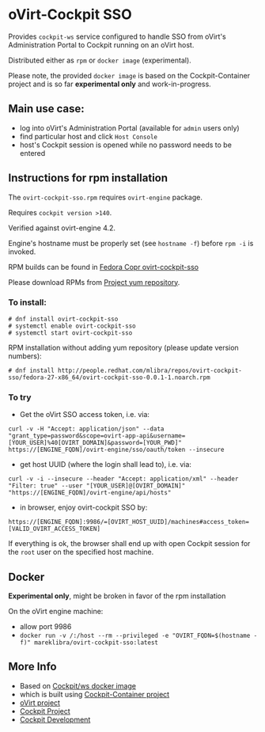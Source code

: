 
# oVirt-Cockpit SSO

Provides `cockpit-ws` service configured to handle SSO from oVirt's Administration Portal to Cockpit running on an oVirt host.

Distributed either as ``rpm`` or ``docker image`` (experimental).

Please note, the provided ``docker image`` is based on the Cockpit-Container project and is so far **experimental only** and work-in-progress.

## Main use case: 
  - log into oVirt's Administration Portal (available for `admin` users only)
  - find particular host and click `Host Console`
  - host's Cockpit session is opened while no password needs to be entered

## Instructions for rpm installation
The `ovirt-cockpit-sso.rpm` requires `ovirt-engine` package.

Requires `cockpit version >140`.

Verified against ovirt-engine 4.2.

Engine's hostname must be properly set (see `hostname -f`) before `rpm -i` is invoked.

RPM builds can be found in [Fedora Copr ovirt-cockpit-sso](https://copr.fedorainfracloud.org/coprs/mlibra/ovirt-cockpit-sso/)

Please download RPMs from [Project yum repository](http://people.redhat.com/mlibra/repos/ovirt-cockpit-sso/).

### To install:
```
# dnf install ovirt-cockpit-sso
# systemctl enable ovirt-cockpit-sso
# systemctl start ovirt-cockpit-sso
```

RPM installation without adding yum repository (please update version numbers):
```
# dnf install http://people.redhat.com/mlibra/repos/ovirt-cockpit-sso/fedora-27-x86_64/ovirt-cockpit-sso-0.0.1-1.noarch.rpm
```

### To try

- Get the oVirt SSO access token, i.e. via:

```
curl -v -H "Accept: application/json" --data "grant_type=password&scope=ovirt-app-api&username=[YOUR_USER]%40[OVIRT_DOMAIN]&password=[YOUR_PWD]" https://[ENGINE_FQDN]/ovirt-engine/sso/oauth/token --insecure
```

- get host UUID (where the login shall lead to), i.e. via:

```
curl -v -i --insecure --header "Accept: application/xml" --header "Filter: true" --user "[YOUR_USER]@[OVIRT_DOMAIN]" "https://[ENGINE_FQDN]/ovirt-engine/api/hosts"
```

- in browser, enjoy ovirt-cockpit SSO by:
```
https://[ENGINE_FQDN]:9986/=[OVIRT_HOST_UUID]/machines#access_token=[VALID_OVIRT_ACCESS_TOKEN]
```

If everything is ok, the browser shall end up with open Cockpit session for the `root` user on the specified host machine. 

## Docker
**Experimental only**, might be broken in favor of the rpm installation 

On the oVirt engine machine:

- allow port 9986
- ``docker run -v /:/host --rm --privileged -e "OVIRT_FQDN=$(hostname -f)" mareklibra/ovirt-cockpit-sso:latest``


## More Info

 * Based on [Cockpit/ws docker image](https://hub.docker.com/r/cockpit/ws/)
 * which is built using [Cockpit-Container project](https://github.com/cockpit-project/cockpit-container)
 * [oVirt project](http://www.ovirt.org)
 * [Cockpit Project](https://cockpit-project.org)
 * [Cockpit Development](https://github.com/cockpit-project/cockpit)
